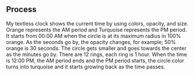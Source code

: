 ## Process

My textless clock shows the current time by using colors, opacity, and size.
Orange represents the AM period and Turquoise represents the PM period.
It starts from 00:00 AM when the circle is at its maximum radius in 100% orange.
As the seconds go by, the opacity changes, for example; 50% orange is 30 seconds.
The circle gets smaller and goes towards the center as the minutes go by.
There are 12 rings, each ring is 1 hour.
When the time is 12:00 PM, the AM period ends and the PM period starts, the
circle color turns into turquoise and it starts growing back as the time passes.
